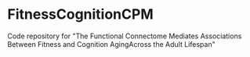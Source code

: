 # FitnessCognitionCPM
Code repository for "The Functional Connectome Mediates Associations Between Fitness and Cognition AgingAcross the Adult Lifespan"
